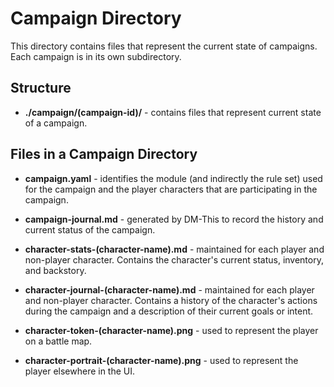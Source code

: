 # Campaign Directory

This directory contains files that represent the current state of campaigns. Each campaign is in its own subdirectory.

## Structure

- **./campaign/(campaign-id)/** - contains files that represent current state of a campaign.

## Files in a Campaign Directory

- **campaign.yaml** - identifies the module (and indirectly the rule set) used for the campaign and the player characters that are participating in the campaign.

- **campaign-journal.md** - generated by DM-This to record the history and current status of the campaign.

- **character-stats-(character-name).md** - maintained for each player and non-player character. Contains the character's current status, inventory, and backstory.

- **character-journal-(character-name).md** - maintained for each player and non-player character. Contains a history of the character's actions during the campaign and a description of their current goals or intent.

- **character-token-(character-name).png** - used to represent the player on a battle map.

- **character-portrait-(character-name).png** - used to represent the player elsewhere in the UI.
